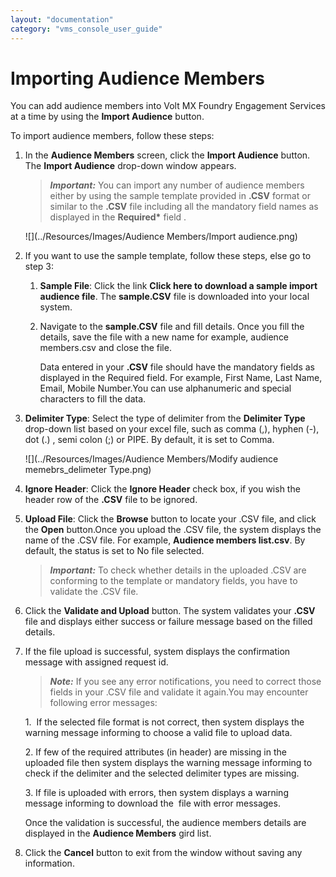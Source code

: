 ```yaml
---
layout: "documentation"
category: "vms_console_user_guide"
---
```

                             

Importing Audience Members
==========================

You can add audience members into Volt MX Foundry Engagement Services at a time by using the **Import Audience** button.

To import audience members, follow these steps:

1.  In the **Audience Members** screen, click the **Import Audience** button. The **Import Audience** drop-down window appears. 
    
    > **_Important:_** You can import any number of audience members either by using the sample template provided in **.CSV** format or similar to the **.CSV** file including all the mandatory field names as displayed in the **Required\*** field .  
    
    ![](../Resources/Images/Audience Members/Import audience.png)
    
2.  If you want to use the sample template, follow these steps, else go to step 3:
    1.  **Sample File**: Click the link **Click here to download a sample import audience file**. The **sample.CSV** file is downloaded into your local system.
    2.  Navigate to the **sample.CSV** file and fill details. Once you fill the details, save the file with a new name for example, audience members.csv and close the file.
        
        Data entered in your **.CSV** file should have the mandatory fields as displayed in the Required field. For example, First Name, Last Name, Email, Mobile Number.You can use alphanumeric and special characters to fill the data.
        
3.  **Delimiter Type**: Select the type of delimiter from the **Delimiter Type** drop-down list based on your excel file, such as comma (,), hyphen (-), dot (.) , semi colon (;) or PIPE. By default, it is set to Comma.
    
    ![](../Resources/Images/Audience Members/Modify audience memebrs_delimeter Type.png)
    
4.  **Ignore Header**: Click the **Ignore Header** check box, if you wish the header row of the **.CSV** file to be ignored.  
    
5.  **Upload File**: Click the **Browse** button to locate your .CSV file, and click the **Open** button.Once you upload the .CSV file, the system displays the name of the .CSV file. For example, **Audience members list.csv**. By default, the status is set to No file selected.  
    
    > **_Important:_** To check whether details in the uploaded .CSV are conforming to the template or mandatory fields, you have to validate the .CSV file.  
    
6.  Click the **Validate and Upload** button. The system validates your **.CSV** file and displays either success or failure message based on the filled details.
7.  If the file upload is successful, system displays the confirmation message with assigned request id.
    
    > **_Note:_** If you see any error notifications, you need to correct those fields in your .CSV file and validate it again.You may encounter following error messages:  
      
    1.  If the selected file format is not correct, then system displays the warning message informing to choose a valid file to upload data.  
      
    2\. If few of the required attributes (in header) are missing in the uploaded file then system displays the warning message informing to check if the delimiter and the selected delimiter types are missing.  
      
    3\. If file is uploaded with errors, then system displays a warning message informing to download the  file with error messages.
    
    Once the validation is successful, the audience members details are displayed in the **Audience Members** gird list.
    
8.  Click the **Cancel** button to exit from the window without saving any information.
